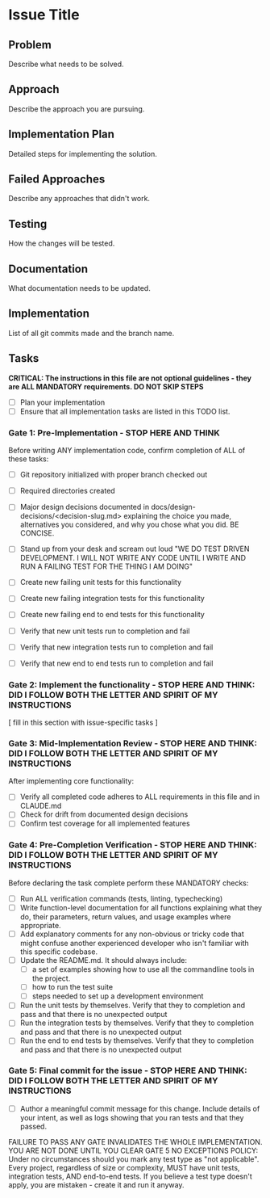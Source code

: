 # Issue Title

## Problem
Describe what needs to be solved.

## Approach
Describe the approach you are pursuing.

## Implementation Plan
Detailed steps for implementing the solution.

## Failed Approaches
Describe any approaches that didn't work.

## Testing
How the changes will be tested.

## Documentation
What documentation needs to be updated.

## Implementation
List of all git commits made and the branch name.

## Tasks
**CRITICAL: The instructions in this file are not optional guidelines - they are ALL MANDATORY requirements. DO NOT SKIP STEPS**

- [ ] Plan your implementation
- [ ] Ensure that all implementation tasks are listed in this TODO list. 

### Gate 1: Pre-Implementation - STOP HERE AND THINK

Before writing ANY implementation code, confirm completion of ALL of these tasks:
- [ ] Git repository initialized with proper branch checked out
- [ ] Required directories created
- [ ] Major design decisions documented in docs/design-decisions/<decision-slug.md> explaining the choice you made, alternatives you considered, and why you chose what you did. BE CONCISE.
- [ ] Stand up from your desk and scream out loud "WE DO TEST DRIVEN DEVELOPMENT. I WILL NOT WRITE ANY CODE UNTIL I WRITE AND RUN A FAILING TEST FOR THE THING I AM DOING"
- [ ] Create new failing unit tests for this functionality
- [ ] Create new failing integration tests for this functionality
- [ ] Create new failing end to end tests for this functionality
- [ ] Verify that new unit tests run to completion and fail
- [ ] Verify that new integration tests run to completion and fail
- [ ] Verify that new end to end tests run to completion and fail


### Gate 2: Implement the functionality - STOP HERE AND THINK: DID I FOLLOW BOTH THE LETTER AND SPIRIT OF MY INSTRUCTIONS

[ fill in this section with issue-specific tasks ]	

### Gate 3: Mid-Implementation Review - STOP HERE AND THINK: DID I FOLLOW BOTH THE LETTER AND SPIRIT OF MY INSTRUCTIONS

After implementing core functionality:
- [ ] Verify all completed code adheres to ALL requirements in this file and in CLAUDE.md
- [ ] Check for drift from documented design decisions
- [ ] Confirm test coverage for all implemented features

### Gate 4: Pre-Completion Verification - STOP HERE AND THINK: DID I FOLLOW BOTH THE LETTER AND SPIRIT OF MY INSTRUCTIONS

Before declaring the task complete perform these MANDATORY checks:
- [ ] Run ALL verification commands (tests, linting, typechecking)
- [ ] Write function-level documentation for all functions explaining what they do, their parameters, return values, and usage examples where appropriate.
- [ ] Add explanatory comments for any non-obvious or tricky code that might confuse another experienced developer who isn't familiar with this specific codebase.
- [ ] Update the README.md. It should always include:
	- [ ] a set of examples showing how to use all the commandline tools in the project. 
	- [ ] how to run the test suite
	- [ ] steps needed to set up a development environment
- [ ] Run the unit tests by themselves. Verify that they to completion and pass and that there is no unexpected output
- [ ] Run the integration tests by themselves. Verify that they to completion and pass and that there is no unexpected output
- [ ] Run the end to end tests by themselves. Verify that they to completion and pass and that there is no unexpected output

### Gate 5: Final commit for the issue - STOP HERE AND THINK: DID I FOLLOW BOTH THE LETTER AND SPIRIT OF MY INSTRUCTIONS
- [ ] Author a meaningful commit message for this change. Include details of your intent, as well as logs showing that you ran tests and that they passed.

FAILURE TO PASS ANY GATE INVALIDATES THE WHOLE IMPLEMENTATION. YOU ARE NOT DONE UNTIL YOU CLEAR GATE 5
NO EXCEPTIONS POLICY: Under no circumstances should you mark any test type as "not applicable". Every project, regardless of size or complexity, MUST have unit tests, integration tests, AND end-to-end tests. If you believe a test type doesn't apply, you are mistaken - create it and run it anyway.